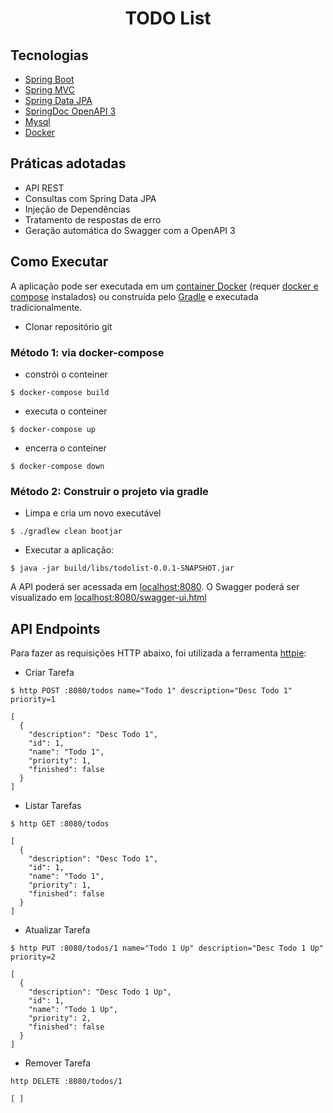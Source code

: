 <h1 align="center">
  TODO List
</h1>




## Tecnologias
 
- [Spring Boot](https://spring.io/projects/spring-boot)
- [Spring MVC](https://docs.spring.io/spring-framework/reference/web/webmvc.html)
- [Spring Data JPA](https://spring.io/projects/spring-data-jpa)
- [SpringDoc OpenAPI 3](https://springdoc.org/v2/#spring-webflux-support)
- [Mysql](https://dev.mysql.com/downloads/)
- [Docker](https://docs.docker.com/get-started/)

## Práticas adotadas

- API REST
- Consultas com Spring Data JPA
- Injeção de Dependências
- Tratamento de respostas de erro
- Geração automática do Swagger com a OpenAPI 3

## Como Executar

A aplicação pode ser executada em um [container Docker](https://docs.docker.com/get-started/) (requer [docker e compose](https://docs.docker.com/compose/) instalados) ou construída pelo [Gradle](https://docs.gradle.org/current/userguide/userguide.html) e executada tradicionalmente.

- Clonar repositório git

### Método 1: via docker-compose
* constrói o conteiner
```
$ docker-compose build
```
* executa o conteiner
```
$ docker-compose up
```
* encerra o conteiner
```
$ docker-compose down
```
### Método 2: Construir o projeto via gradle
* Limpa e cria um novo executável
```
$ ./gradlew clean bootjar
```
- Executar a aplicação:
```
$ java -jar build/libs/todolist-0.0.1-SNAPSHOT.jar
```

A API poderá ser acessada em [localhost:8080](http://localhost:8080).
O Swagger poderá ser visualizado em [localhost:8080/swagger-ui.html](http://localhost:8080/swagger-ui.html)

## API Endpoints

Para fazer as requisições HTTP abaixo, foi utilizada a ferramenta [httpie](https://httpie.io):

- Criar Tarefa 
```
$ http POST :8080/todos name="Todo 1" description="Desc Todo 1" priority=1

[
  {
    "description": "Desc Todo 1",
    "id": 1,
    "name": "Todo 1",
    "priority": 1,
    "finished": false
  }
]
```

- Listar Tarefas
```
$ http GET :8080/todos

[
  {
    "description": "Desc Todo 1",
    "id": 1,
    "name": "Todo 1",
    "priority": 1,
    "finished": false
  }
]
```

- Atualizar Tarefa
```
$ http PUT :8080/todos/1 name="Todo 1 Up" description="Desc Todo 1 Up" priority=2

[
  {
    "description": "Desc Todo 1 Up",
    "id": 1,
    "name": "Todo 1 Up",
    "priority": 2,
    "finished": false
  }
]
```

- Remover Tarefa
```
http DELETE :8080/todos/1

[ ]
```
